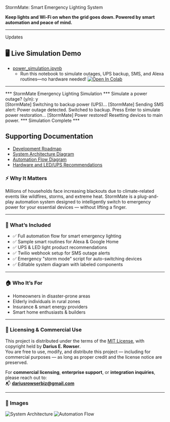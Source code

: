  StormMate: Smart Emergency Lighting System

**Keep lights and Wi-Fi on when the grid goes down. Powered by smart automation and peace of mind.**

---
Updates

## 🖥️ Live Simulation Demo

- [power_simulation.ipynb](power_simulation.ipynb)
  - Run this notebook to simulate outages, UPS backup, SMS, and Alexa routines—no hardware needed!
[![Open In Colab](https://colab.research.google.com/assets/colab-badge.svg)](https://colab.research.google.com/github/Drowser2430/StormMate/blob/main/power_simulation.ipynb)
****


*** StormMate Emergency Lighting Simulation ***
Simulate a power outage? (y/n): y  
[StormMate] Switching to backup power (UPS)...
[StormMate] Sending SMS alert: Power outage detected. Switched to backup.
Press Enter to simulate power restoration...
[StormMate] Power restored! Resetting devices to main power.
*** Simulation Complete ***

## Supporting Documentation

- [Development Roadmap](dev-roadmap.md)
- [System Architecture Diagram](system-diagram.png)
- [Automation Flow Diagram](automation-flow.png)
- [Hardware and LED/UPS Recommendations](hardware-recommendations.md)


### ⚡ Why It Matters

Millions of households face increasing blackouts due to climate-related events like wildfires, storms, and extreme heat. StormMate is a plug-and-play automation system designed to intelligently switch to emergency power for your essential devices — without lifting a finger.

---

### 🧠 What’s Included

- ✅ Full automation flow for smart emergency lighting
- ✅ Sample smart routines for Alexa & Google Home
- ✅ UPS & LED light product recommendations
- ✅ Twilio webhook setup for SMS outage alerts
- ✅ Emergency "storm mode" script for auto-switching devices
- ✅ Editable system diagram with labeled components

---

### 🏠 Who It’s For

- Homeowners in disaster-prone areas
- Elderly individuals in rural zones
- Insurance & smart energy providers
- Smart home enthusiasts & builders

---

### 💼 Licensing & Commercial Use

This project is distributed under the terms of the [MIT License](./LICENSE), with copyright held by **Darius E. Rowser**.  
You are free to use, modify, and distribute this project — including for commercial purposes — as long as proper credit and the license notice are preserved.

For **commercial licensing**, **enterprise support**, or **integration inquiries**, please reach out to:  
📬 **dariusrowserbiz@gmail.com**

---

### 🚀 Images

![System Architecture](system-diagram.png)
![Automation Flow](automation-flow.png)





